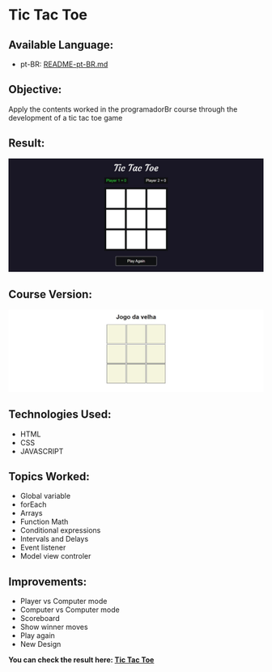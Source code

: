 # Tic Tac Toe

## Available Language:
* pt-BR: [README-pt-BR.md](https://github.com/vinicius-je/tic-tac-toe/blob/main/README-pt-BR.md)

## Objective:

 Apply the contents worked in the programadorBr course through the development of a tic tac toe game
 
 ## Result: 
 
 ![](https://github.com/vinicius-je/tic-tac-toe/blob/main/img/presentation.jpg)
 
## Course Version:

![](https://github.com/vinicius-je/tic-tac-toe/blob/main/img/oldVersion.jpg)
 
 ## Technologies Used:
* HTML
* CSS
* JAVASCRIPT

## Topics Worked:
* Global variable
* forEach
* Arrays
* Function Math
* Conditional expressions
* Intervals and Delays
* Event listener
* Model view controler

## Improvements:
* Player vs Computer mode
* Computer vs Computer mode
* Scoreboard
* Show winner moves
* Play again
* New Design

**You can check the result here: [Tic Tac Toe](https://vinicius-je.github.io/tic-tac-toe/)**
